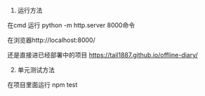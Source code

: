 1. 运行方法

在cmd 运行 python -m http.server 8000命令

在浏览器http://localhost:8000/

还是直接进已经部署中的项目
https://tail1887.github.io/offline-diary/

2. 单元测试方法

在项目里面运行 npm test